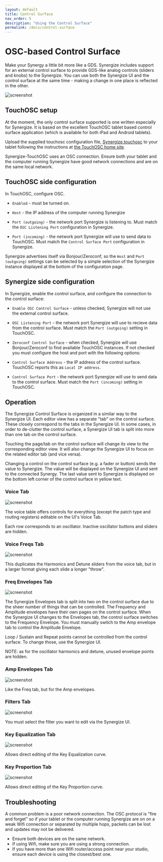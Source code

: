 ```yaml
---
layout: default
title: Control Surface
nav_order: 5
description: "Using the Control Surface"
permalink: /docs/control-surface
---
```

# OSC-based Control Surface

Make your Synergy a little bit more like a GDS. Synergize includes support for an external control surface to provide GDS-like analog controls (sliders and knobs) to the Synergize. You can use both the Synergize UI and the control surface at the same time - making a change in one place is reflected in the other. 

![screenshot](/synergize/docs/screenshots/cs-animated.gif)

## TouchOSC setup

At the moment, the only control surface supported is one written especially for Synergize.  It is based on the excellent TouchOSC tablet based control surface application (which is available for both iPad and Android tablets).

Upload the supplied touchosc configuration file, [Synergize.touchosc](https://github.com/chinenual/synergize/raw/master/osc/touchosc/Synergize.touchosc)
to your tablet following the instructions at [the TouchOSC home site](https://hexler.net/docs/touchosc).

Synergize-TouchOSC uses an OSC connection.  Ensure both your tablet
and the computer running Synergize have good network connections and
are on the same local network.


## TouchOSC side configuration

In TouchOSC, configure OSC.  

* `Enabled` - must be turned on.

* `Host` - the IP address of the computer running Synergize

* `Port (outgoing)` - the network port Synergize is listening to.
  Must match the `OSC Listening Port` configuration in Synergize.

* `Port (incoming)` - the network port Synergize will use to send data
  to TouchOSC.
  Must match the `Control Surface Port` configuration in Synergize.

Synergize advertises itself via Bonjour/Zeroconf, so the `Host` and `Port
(outgoing)` settings can be selected by a simple selection of the
Synergize instance displayed at the bottom of the configuration page.

## Synergize side configuration

In Synergize, enable the control surface, and configure the
connection to the control surface:

* `Enable OSC Control Surface` - unless checked, Synergize will not
use the external control surface.

* `OSC Listening Port` - the network port Synergize will use to
recieve data from the control surface.  Must match the `Port
(outgoing)` setting in TouchOSC.

* `Zeroconf Control Surface` - when checked, Synergize will use
  Bonjour/Zeroconf to find available TouchOSC instances.  If not 
  checked you must configure the host and port with the following
  options:
  
* `Control Surface Address` - the IP address of the control surface.
TouchOSC reports this as `Local IP address`.

* `Control Surface Port` - the network port Synergize will use to
send data to the control surface.  Must match the `Port
(incoming)` setting in TouchOSC.


## Operation

The Synergize Control Surface is organized in a similar way to the Synergize UI. Each editor view has a separate "tab" on the control surface.  These closely correspond to the tabs in the Synergize UI. In some cases, in order to de-clutter the control surface, a Synergize UI tab is split into more than one tab on the control surface.

Touching the page/tab on the control surface will change its view to
the corresponding editor view. It will also change the Synergize UI to
focus on the related editor tab (and vice versa).

Changing a control on the control surface (e.g. a fader or button)
sends the value to Synergize.  The value will be displayed on the
Synergize UI and sent to the connected Synergy.  The last value sent
to Synergize is displayed on the bottom left corner of the control
surface in yellow text.

### Voice Tab

![screenshot](/synergize/docs/screenshots/cs-voice-tab.png)

The voice table offers controls for everything (except the patch type
and 
routing registers) editable on the UI's Voice Tab.

Each row corresponds to an oscillator.  Inactive oscillator buttons and sliders are hidden.

### Voice Freqs Tab

![screenshot](/synergize/docs/screenshots/cs-voice-freqs-tab.png)

This duplicates the Harmonics and Detune sliders from the voice tab, but in a larger format giving each slide a longer "throw".

### Freq Envelopes Tab

![screenshot](/synergize/docs/screenshots/cs-freq-envs-tab.png)

The Synergize Envelopes tab is split into two on the control surface
due to the sheer number of things that can be controlled.  The
Frequency and Amplitude envelopes have their own pages on the control
surface.  When the Synergize UI changes to the Envelopes tab, the
control surface switches to the Frequency Envelope. You must manually
switch to the Amp envelope tab to control the Amplitude Envelope.

Loop / Sustain and Repeat points cannot be controlled from the control
surface. To change those, use the Synergize UI.

NOTE: as for the oscillator harmonics and detune, unused envelope
points are hidden.

### Amp Envelopes Tab

![screenshot](/synergize/docs/screenshots/cs-amp-envs-tab.png)

Like the Freq tab, but for the Amp envelopes.

### Filters Tab

![screenshot](/synergize/docs/screenshots/cs-filters-tab.png)

You must select the filter you want to edit via the Synergize UI.

### Key Equalization Tab

![screenshot](/synergize/docs/screenshots/cs-keyeq-tab.png)

Allows direct editing of the Key Equalization curve.

### Key Proportion Tab

![screenshot](/synergize/docs/screenshots/cs-keyprop-tab.png)

Allows direct editing of the Key Proportion curve.

## Troubleshooting

A common problem is a poor network connection.  The OSC protocol is
"fire and forget" so if your tablet or the computer running Synergize
are on on a weak Wifi connection or separated by multiple hops,
packets can be lost and updates may not be delivered.
* Ensure both devices are on the same network.
* If using Wifi, make sure you are using a strong connection.
* If you have more than one Wifi router/access point near your studio,
  ensure each device is using the closest/best one. 
